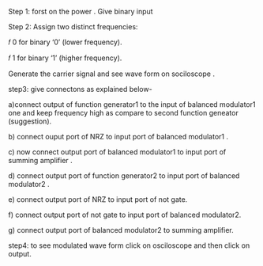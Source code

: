 Step 1: forst on the power .
         Give binary input 

Step 2: Assign two distinct frequencies:


𝑓
0
 for binary ‘0’ (lower frequency).

𝑓
1
 for binary ‘1’ (higher frequency).

Generate the carrier signal and see wave form on sociloscope .

 step3: give connectons as explained below-
 
  a)connect output of function generator1 to the input of  balanced modulator1 one and keep frequency high as compare to second function     geneator (suggestion).

  b) connect  ouput port of NRZ to input port of balanced modulator1 .

  c) now connect output port of balanced modulator1 to input port of summing amplifier .

  d) connect output port of function generator2 to input port of balanced modulator2 .

  e) connect output port of NRZ to input port of not gate.

  f) connect output port of not gate to input port of balanced modulator2.

  g) connect output port of balanced modulator2 to summing amplifier.

  step4: to see modulated wave form click on osciloscope and then click on output.
